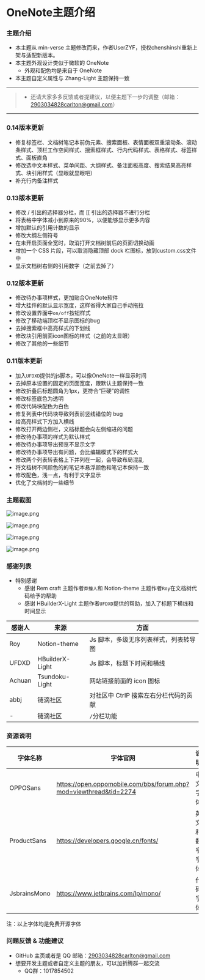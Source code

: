 # OneNote主题介绍

### 主题介绍

* 本主题从 min-verse 主题修改而来，作者UserZYF，授权chenshinshi重新上架与适配新版本。
* 本主题外观设计类似于微软的 OneNote
  * 外观和配色均是来自于 OneNote
* 本主题自定义属性与 Zhang-Light 主题保持一致

----------

> - 还请大家多多反馈或者提建议，以便主题下一步的调整（邮箱：2903034828carlton@gmail.com）
---
### 0.14版本更新
-   修复标签栏、文档树笔记本前伪元素、搜索面板、表情面板双重滚动条、滚动条样式、顶栏工作空间样式、搜索框样式、行内代码样式、表格样式、标签样式、面板直角
- 修改选中文本样式、菜单间距、大纲样式、备注面板高度、搜索结果高亮样式、块引用样式（显眼就显眼吧）
- 补充行内备注样式
### 0.13版本更新

- 修改 / 引出的选择器分栏，而 [[ 引出的选择器不进行分栏
- 将表格中字体减小到原来的90%，以便能够显示更多内容
- 增加默认的引用计数的显示
- 修改大纲左侧符号
- 在未开启页面全宽时，取消打开文档树前后的页面切换动画
- 增加一个 CSS 片段，可以取消隐藏顶部 dock 栏图标，放到custom.css文件中
- 显示文档树右侧的引用数字（之前去掉了）

### 0.12版本更新
- 修改待办事项样式，更加贴合OneNote软件
- 增大挂件的默认显示宽度，这样省得大家自己手动拖拉
- 修改设置界面中`on/off`按钮样式
- 修改了移动端顶栏不显示图标的bug
- 去掉搜索框中高亮样式的下划线
- 修改块引用前面icon图标的样式（之前的太显眼）
- 修改了其他的一些细节

### 0.11版本更新
* 加入`UFDXD`提供的js脚本，可以像OneNote一样显示时间
* 去掉原本设置的固定的页面宽度，跟默认主题保持一致
* 修改折叠后标题圆角为1px，更符合“巨硬”的调性
* 修改标签底色为透明
* 修改代码块配色为白色
* 修复列表中代码块导致列表前竖线错位的 bug
* 给高亮样式下方加入横线
* 修改打开两边侧栏，文档标题会向左侧缩进的问题
* 修改待办事项的样式为默认样式
* 修改待办事项导出预览不显示文字
* 修改待办事项导出有问题，会比编辑模式下的样式大
* 修改两个列表转表格上下并列在一起，会导致布局混乱
* 将文档树不同颜色的的笔记本悬浮颜色和笔记本保持一致
* 修改配色，浅一点，有利于文字显示
* 优化了文档树的一些细节

### 主题截图

![image.png](https://tva1.sinaimg.cn/large/006Cw1j8ly1h424i8857zj31hc0smakw.jpg)

![image.png](https://tva1.sinaimg.cn/large/006Cw1j8ly1h424jr2855j31hc0smqb7.jpg)

![image.png](https://tva1.sinaimg.cn/large/006Cw1j8ly1h424kycv0wj31hc0smk2q.jpg)

![image.png](https://tva1.sinaimg.cn/large/006Cw1j8ly1h424mkho1qj31hc0smb29.jpg)


### 感谢列表

* 特别感谢
  * 感谢 Rem craft 主题作者`莽撞人`和 Notion-theme 主题作者`Roy`在文档树代码给予的帮助
  * 感谢 HBuilderX-Light 主题作者`UFDXD`提供的帮助，加入了标题下横线和时间显示

|感谢人|来源|方面|
| --------| ----------------| ---------------------------------------|
|Roy|Notion-theme|Js 脚本，多级无序列表样式，列表转导图|
|UFDXD|HBuilderX-Light|Js 脚本，标题下时间和横线|
|Achuan|Tsundoku-Light|网站链接前面的 icon 图标|
|abbj|链滴社区|对社区中 CtrlP 搜索左右分栏代码的贡献|
|-|链滴社区|`/`分栏功能|

### 资源说明

|字体名称|字体官网|说明|
| --------------| -------------------------------------------------------------------| ----------------|
|OPPOSans|https://open.oppomobile.com/bbs/forum.php?mod=viewthread&tid=2274|中文字体|
|ProductSans|https://developers.google.cn/fonts/|英文和数字字体|
|JsbrainsMono|https://www.jetbrains.com/lp/mono/|代码字体|

注：以上字体均是免费开源字体

### 问题反馈 & 功能建议

* GitHub 主页或者是 QQ 邮箱：2903034828carlton@gmail.com
* 想要开发主题或者自定义主题的朋友，可以加折腾群一起交流
  * QQ群：1017854502
